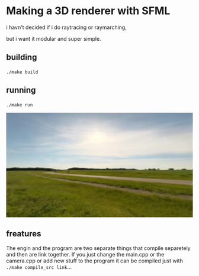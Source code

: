 # Making a 3D renderer with SFML

i havn't decided if i do raytracing or raymarching,

but i want it modular and super simple.

## building

`./make build`

## running 

`./make run`

![ss](./bin/screenshots/9.png)

## freatures

The engin and the program are two separate things that compile separetely and then are link together.
If you just change the main.cpp or the camera.cpp or add new stuff to the program it can be compiled
just with `./make compile_src link`...
